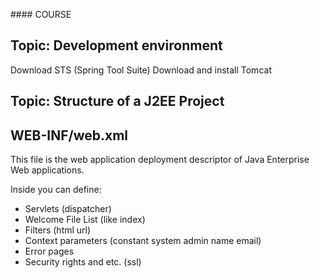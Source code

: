 #### COURSE


Topic: Development environment
-------------------------------

Download STS (Spring Tool Suite)
Download and install Tomcat


Topic: Structure of a J2EE Project
-----------------------------------

## WEB-INF/web.xml 

This file is the web application deployment descriptor of Java Enterprise Web applications.

Inside you can define:
- Servlets (dispatcher)
- Welcome File List (like index)
- Filters (html url)
- Context parameters (constant system admin name email)
- Error pages 
- Security rights and etc. (ssl)




